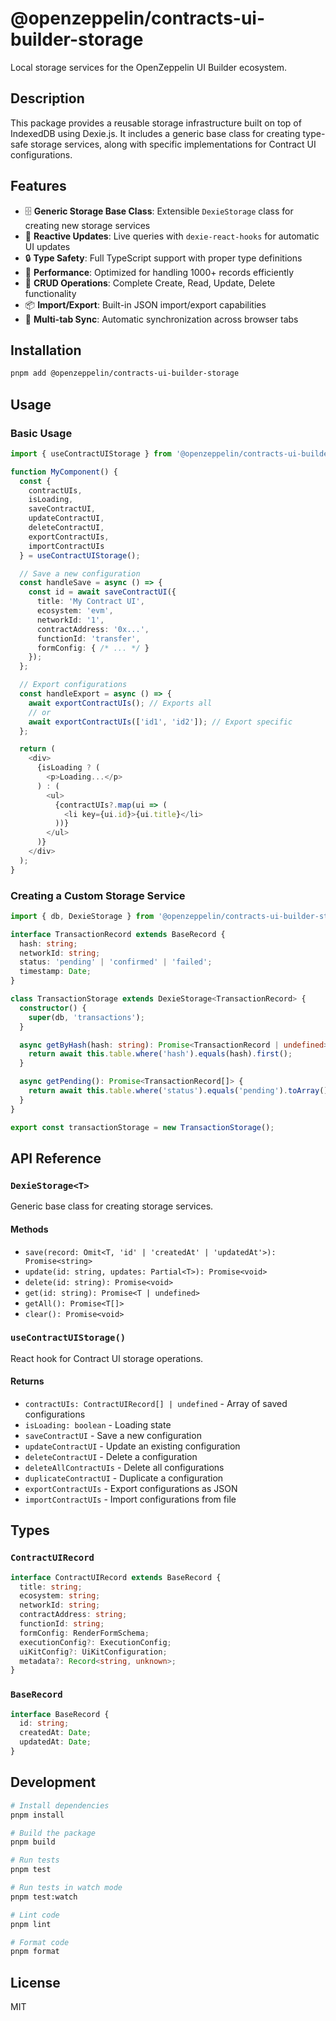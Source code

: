 # @openzeppelin/contracts-ui-builder-storage

Local storage services for the OpenZeppelin UI Builder ecosystem.

## Description

This package provides a reusable storage infrastructure built on top of IndexedDB using Dexie.js. It includes a generic base class for creating type-safe storage services, along with specific implementations for Contract UI configurations.

## Features

- 🗄️ **Generic Storage Base Class**: Extensible `DexieStorage` class for creating new storage services
- 🔄 **Reactive Updates**: Live queries with `dexie-react-hooks` for automatic UI updates
- 🔒 **Type Safety**: Full TypeScript support with proper type definitions
- 🚀 **Performance**: Optimized for handling 1000+ records efficiently
- 🔧 **CRUD Operations**: Complete Create, Read, Update, Delete functionality
- 📦 **Import/Export**: Built-in JSON import/export capabilities
- 🔄 **Multi-tab Sync**: Automatic synchronization across browser tabs

## Installation

```bash
pnpm add @openzeppelin/contracts-ui-builder-storage
```

## Usage

### Basic Usage

```typescript
import { useContractUIStorage } from '@openzeppelin/contracts-ui-builder-storage';

function MyComponent() {
  const {
    contractUIs,
    isLoading,
    saveContractUI,
    updateContractUI,
    deleteContractUI,
    exportContractUIs,
    importContractUIs
  } = useContractUIStorage();

  // Save a new configuration
  const handleSave = async () => {
    const id = await saveContractUI({
      title: 'My Contract UI',
      ecosystem: 'evm',
      networkId: '1',
      contractAddress: '0x...',
      functionId: 'transfer',
      formConfig: { /* ... */ }
    });
  };

  // Export configurations
  const handleExport = async () => {
    await exportContractUIs(); // Exports all
    // or
    await exportContractUIs(['id1', 'id2']); // Export specific
  };

  return (
    <div>
      {isLoading ? (
        <p>Loading...</p>
      ) : (
        <ul>
          {contractUIs?.map(ui => (
            <li key={ui.id}>{ui.title}</li>
          ))}
        </ul>
      )}
    </div>
  );
}
```

### Creating a Custom Storage Service

```typescript
import { db, DexieStorage } from '@openzeppelin/contracts-ui-builder-storage';

interface TransactionRecord extends BaseRecord {
  hash: string;
  networkId: string;
  status: 'pending' | 'confirmed' | 'failed';
  timestamp: Date;
}

class TransactionStorage extends DexieStorage<TransactionRecord> {
  constructor() {
    super(db, 'transactions');
  }

  async getByHash(hash: string): Promise<TransactionRecord | undefined> {
    return await this.table.where('hash').equals(hash).first();
  }

  async getPending(): Promise<TransactionRecord[]> {
    return await this.table.where('status').equals('pending').toArray();
  }
}

export const transactionStorage = new TransactionStorage();
```

## API Reference

### `DexieStorage<T>`

Generic base class for creating storage services.

#### Methods

- `save(record: Omit<T, 'id' | 'createdAt' | 'updatedAt'>): Promise<string>`
- `update(id: string, updates: Partial<T>): Promise<void>`
- `delete(id: string): Promise<void>`
- `get(id: string): Promise<T | undefined>`
- `getAll(): Promise<T[]>`
- `clear(): Promise<void>`

### `useContractUIStorage()`

React hook for Contract UI storage operations.

#### Returns

- `contractUIs: ContractUIRecord[] | undefined` - Array of saved configurations
- `isLoading: boolean` - Loading state
- `saveContractUI` - Save a new configuration
- `updateContractUI` - Update an existing configuration
- `deleteContractUI` - Delete a configuration
- `deleteAllContractUIs` - Delete all configurations
- `duplicateContractUI` - Duplicate a configuration
- `exportContractUIs` - Export configurations as JSON
- `importContractUIs` - Import configurations from file

## Types

### `ContractUIRecord`

```typescript
interface ContractUIRecord extends BaseRecord {
  title: string;
  ecosystem: string;
  networkId: string;
  contractAddress: string;
  functionId: string;
  formConfig: RenderFormSchema;
  executionConfig?: ExecutionConfig;
  uiKitConfig?: UiKitConfiguration;
  metadata?: Record<string, unknown>;
}
```

### `BaseRecord`

```typescript
interface BaseRecord {
  id: string;
  createdAt: Date;
  updatedAt: Date;
}
```

## Development

```bash
# Install dependencies
pnpm install

# Build the package
pnpm build

# Run tests
pnpm test

# Run tests in watch mode
pnpm test:watch

# Lint code
pnpm lint

# Format code
pnpm format
```

## License

MIT
